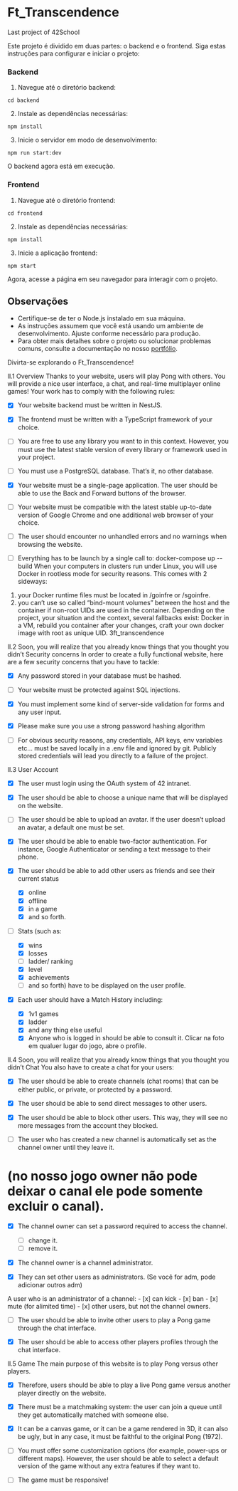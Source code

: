 # Ft_Transcendence
Last project of 42School

Este projeto é dividido em duas partes: o backend e o frontend. Siga estas instruções para configurar e iniciar o projeto:

### Backend

1. Navegue até o diretório backend:
```
cd backend
```
2. Instale as dependências necessárias:
```
npm install
```

3. Inicie o servidor em modo de desenvolvimento:
```
npm run start:dev
```

O backend agora está em execução.

### Frontend

1. Navegue até o diretório frontend:

```
cd frontend
```
2. Instale as dependências necessárias:

```
npm install
```
3. Inicie a aplicação frontend:

```
npm start
```

Agora, acesse a página em seu navegador para interagir com o projeto.

## Observações

- Certifique-se de ter o Node.js instalado em sua máquina.
- As instruções assumem que você está usando um ambiente de desenvolvimento. Ajuste conforme necessário para produção.
- Para obter mais detalhes sobre o projeto ou solucionar problemas comuns, consulte a documentação no nosso [portfólio](https://wallas-portfolio.netlify.app/).

Divirta-se explorando o Ft_Transcendence!










II.1
Overview
Thanks to your website, users will play Pong with others. You will provide a nice user
interface, a chat, and real-time multiplayer online games!
Your work has to comply with the following rules:

- [x] Your website backend must be written in NestJS.

- [x] The frontend must be written with a TypeScript framework of your choice.

- [ ] You are free to use any library you want to in this context. However, you must use
the latest stable version of every library or framework used in your project.

- [ ] You must use a PostgreSQL database. That’s it, no other database.

- [x] Your website must be a single-page application. The user should be able to use the
Back and Forward buttons of the browser.

- [ ] Your website must be compatible with the latest stable up-to-date version of
Google Chrome and one additional web browser of your choice.

- [ ] The user should encounter no unhandled errors and no warnings when browsing the
website.

- [ ] Everything has to be launch by a single call to: docker-compose up --build
When your computers in clusters run under Linux, you will use
Docker in rootless mode for security reasons. This comes with 2
sideways:
1) your Docker runtime files must be located in /goinfre or /sgoinfre.
2) you can’t use so called “bind-mount volumes”
between the host and the container if non-root UIDs are used in the
container. Depending on the project, your situation and the context,
several fallbacks exist: Docker in a VM, rebuild you container after
your changes, craft your own docker image with root as unique UID.
3ft_transcendence

II.2
Soon, you will realize that you already know things
that you thought you didn’t
Security concerns
In order to create a fully functional website, here are a few security concerns that you
have to tackle:

- [x] Any password stored in your database must be hashed.

- [ ] Your website must be protected against SQL injections.

- [x] You must implement some kind of server-side validation for forms and any user
input.

- [x] Please make sure you use a strong password hashing algorithm

- [ ] For obvious security reasons, any credentials, API keys, env
variables etc... must be saved locally in a .env file and ignored by
git. Publicly stored credentials will lead you directly to a failure
of the project.


II.3
User Account

- [x] The user must login using the OAuth system of 42 intranet.

- [x] The user should be able to choose a unique name that will be displayed on the
website.

- [ ] The user should be able to upload an avatar. If the user doesn’t upload an avatar,
a default one must be set.

- [x] The user should be able to enable two-factor authentication. For instance,
Google Authenticator or sending a text message to their phone.

- [x] The user should be able to add other users as friends and see their current status
	- [x] online
	- [x] offline
	- [x] in a game
	- [x] and so forth.

- [ ] Stats (such as:
	- [x] wins
	- [x] losses
	- [ ] ladder/ ranking
	- [x] level
	- [x] achievements
	- [ ] and so forth)
have to be displayed on the user profile.

- [x] Each user should have a Match History including:
	- [x] 1v1 games
	- [x] ladder
	- [x] and any thing else useful
	- [x] Anyone who is logged in should be able to consult it. Clicar na foto
	em qualuer lugar do jogo, abre o profile.

II.4
Soon, you will realize that you already know things
that you thought you didn’t
Chat
You also have to create a chat for your users:

- [x] The user should be able to create channels (chat rooms) that can be either public,
or private, or protected by a password.

- [x] The user should be able to send direct messages to other users.

- [x] The user should be able to block other users. This way, they will see no more
messages from the account they blocked.

- [ ] The user who has created a new channel is automatically set as the channel owner
until they leave it. 
# (no nosso jogo owner não pode deixar o canal ele pode somente excluir o canal).

- [x]  The channel owner can set a password required to access the channel.
	- [ ] change it.
	- [ ] remove it.

- [x] The channel owner is a channel administrator.

- [x] They can set other users as administrators. (Se você for adm, pode adicionar outros adm)

A user who is an administrator of a channel:
	- [x] can kick
	- [x] ban
	- [x] mute
	(for alimited time)
	- [x] other users, but not the channel owners.

- [ ] The user should be able to invite other users to play a Pong game through the chat
interface.

- [x] The user should be able to access other players profiles through the chat interface.


II.5
Game
The main purpose of this website is to play Pong versus other players.

- [x] Therefore, users should be able to play a live Pong game versus another player
directly on the website.

- [x] There must be a matchmaking system: the user can join a queue until they get
automatically matched with someone else.

- [x] It can be a canvas game, or it can be a game rendered in 3D, it can also be ugly,
but in any case, it must be faithful to the original Pong (1972).

- [ ] You must offer some customization options (for example, power-ups or different
maps). However, the user should be able to select a default version of the game
without any extra features if they want to.

- [ ] The game must be responsive!
